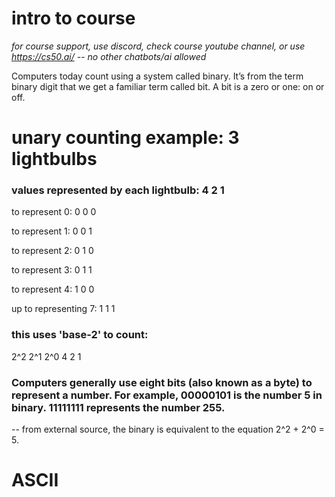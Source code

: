 # intro to course

*for course support, use discord, check course youtube channel, or use https://cs50.ai/ -- no other chatbots/ai allowed*

Computers today count using a system called binary. It’s from the term binary digit that we get a familiar term called bit. A bit is a zero or one: on or off.

# unary counting example: 3 lightbulbs
### values represented by each lightbulb: 4 2 1

to represent 0: 0 0 0

to represent 1: 0 0 1

to represent 2: 0 1 0

to represent 3: 0 1 1

to represent 4: 1 0 0

up to representing 7: 1 1 1

### this uses 'base-2' to count:
2^2  2^1  2^0
4    2    1

### Computers generally use eight bits (also known as a byte) to represent a number. For example, 00000101 is the number 5 in binary. 11111111 represents the number 255.
-- from external source, the binary is equivalent to the equation 2^2 + 2^0 = 5.

# ASCII